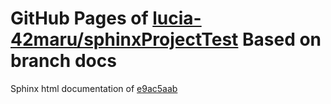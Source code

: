 GitHub Pages of [lucia-42maru/sphinxProjectTest](https://github.com/lucia-42maru/sphinxProjectTest.git)
Based on branch docs
===
Sphinx html documentation of [e9ac5aab](https://github.com/lucia-42maru/sphinxProjectTest/tree/e9ac5aabf7c02bd4ac4cffaceba67c10108dfbb3)
